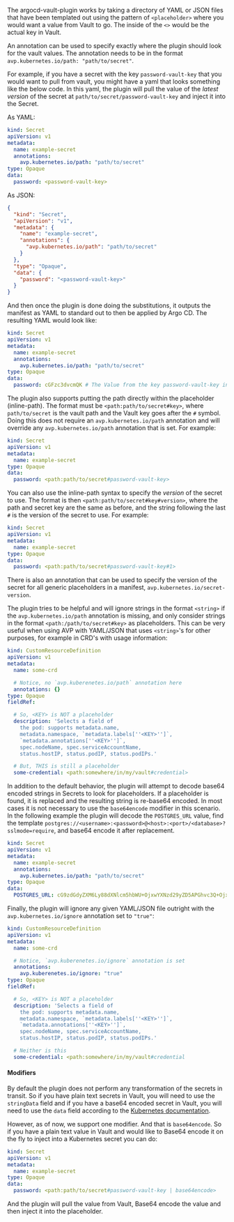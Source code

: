 The argocd-vault-plugin works by taking a directory of YAML or JSON files that have been templated out using the pattern of `<placeholder>` where you would want a value from Vault to go. The inside of the `<>` would be the actual key in Vault.

An annotation can be used to specify exactly where the plugin should look for the vault values. The annotation needs to be in the format `avp.kubernetes.io/path: "path/to/secret"`.

For example, if you have a secret with the key `password-vault-key` that you would want to pull from vault, you might have a yaml that looks something like the below code. In this yaml, the plugin will pull the value of the _latest version_ of the secret at `path/to/secret/password-vault-key` and inject it into the Secret.

As YAML:
```yaml
kind: Secret
apiVersion: v1
metadata:
  name: example-secret
  annotations:
    avp.kubernetes.io/path: "path/to/secret"
type: Opaque
data:
  password: <password-vault-key>
```

As JSON:
```json
{
  "kind": "Secret",
  "apiVersion": "v1",
  "metadata": {
    "name": "example-secret",
    "annotations": {
      "avp.kubernetes.io/path": "path/to/secret"
    }
  },
  "type": "Opaque",
  "data": {
    "password": "<password-vault-key>"
  }
}
```

And then once the plugin is done doing the substitutions, it outputs the manifest as YAML to standard out to then be applied by Argo CD. The resulting YAML would look like:
```yaml
kind: Secret
apiVersion: v1
metadata:
  name: example-secret
  annotations:
    avp.kubernetes.io/path: "path/to/secret"
type: Opaque
data:
  password: cGFzc3dvcmQK # The Value from the key password-vault-key in vault
```

The plugin also supports putting the path directly within the placeholder (inline-path). The format must be `<path:path/to/secret#key>`, where `path/to/secret` is the vault path and the Vault key goes after the `#` symbol. Doing this does not require an `avp.kubernetes.io/path` annotation and will override any `avp.kubernetes.io/path` annotation that is set. For example:

```yaml
kind: Secret
apiVersion: v1
metadata:
  name: example-secret
type: Opaque
data:
  password: <path:path/to/secret#password-vault-key>
```

You can also use the inline-path syntax to specify the _version_ of the secret to use. The format is then `<path:path/to/secret#key#version>`, where the path and secret key are the same as before, and the string following the last `#` is the version of the secret to use. For example:

```yaml
kind: Secret
apiVersion: v1
metadata:
  name: example-secret
type: Opaque
data:
  password: <path:path/to/secret#password-vault-key#1>
```
There is also an annotation that can be used to specify the version of the secret for all generic placeholders in a manifest, `avp.kubernetes.io/secret-version`.

The plugin tries to be helpful and will ignore strings in the format `<string>` if the `avp.kubernetes.io/path` annotation is missing, and only consider strings in the format `<path:/path/to/secret#key>` as placeholders. This can be very useful when using AVP with YAML/JSON that uses `<string>`'s for other purposes, for example in CRD's with usage information:

```yaml
kind: CustomResourceDefinition
apiVersion: v1
metadata:
  name: some-crd

  # Notice, no `avp.kuberenetes.io/path` annotation here
  annotations: {}
type: Opaque
fieldRef:

  # So, <KEY> is NOT a placeholder
  description: 'Selects a field of
    the pod: supports metadata.name,
    metadata.namespace, `metadata.labels[''<KEY>'']`,
    `metadata.annotations[''<KEY>'']`,
    spec.nodeName, spec.serviceAccountName,
    status.hostIP, status.podIP, status.podIPs.'

  # But, THIS is still a placeholder
  some-credential: <path:somewhere/in/my/vault#credential>
```

In addition to the default behavior, the plugin will attempt to decode base64 encoded strings in Secrets to look for placeholders.  If a placeholder is found, it is replaced and the resulting string is re-base64 encoded.  In most cases it is not necessary to use the `base64encode` modifier in this scenario. In the following example the plugin will decode the `POSTGRES_URL` value, find the template `postgres://<username>:<password>@<host>:<port>/<database>?sslmode=require`, and base64 encode it after replacement.

```yaml
kind: Secret
apiVersion: v1
metadata:
  name: example-secret
  annotations:
    avp.kubernetes.io/path: "path/to/secret"
type: Opaque
data:
  POSTGRES_URL: cG9zdGdyZXM6Ly88dXNlcm5hbWU+OjxwYXNzd29yZD5APGhvc3Q+Ojxwb3J0Pi88ZGF0YWJhc2U+P3NzbG1vZGU9cmVxdWlyZQ==
```

Finally, the plugin will ignore any given YAML/JSON file outright with the `avp.kubernetes.io/ignore` annotation set to `"true"`:

```yaml
kind: CustomResourceDefinition
apiVersion: v1
metadata:
  name: some-crd

  # Notice, `avp.kuberenetes.io/ignore` annotation is set
  annotations:
    avp.kuberenetes.io/ignore: "true"
type: Opaque
fieldRef:

  # So, <KEY> is NOT a placeholder
  description: 'Selects a field of
    the pod: supports metadata.name,
    metadata.namespace, `metadata.labels[''<KEY>'']`,
    `metadata.annotations[''<KEY>'']`,
    spec.nodeName, spec.serviceAccountName,
    status.hostIP, status.podIP, status.podIPs.'

  # Neither is this
  some-credential: <path:somewhere/in/my/vault#credential
```

#### Modifiers
By default the plugin does not perform any transformation of the secrets in transit. So if you have plain text secrets in Vault, you will need to use the `stringData` field and if you have a base64 encoded secret in Vault, you will need to use the `data` field according to the [Kubernetes documentation](https://kubernetes.io/docs/concepts/configuration/secret/).

However, as of now, we support one modifier. And that is `base64encode`. So if you have a plain text value in Vault and would like to Base64 encode it on the fly to inject into a Kubernetes secret you can do:

```yaml
kind: Secret
apiVersion: v1
metadata:
  name: example-secret
type: Opaque
data:
  password: <path:path/to/secret#password-vault-key | base64encode>
```
And the plugin will pull the value from Vault, Base64 encode the value and then inject it into the placeholder.
